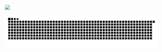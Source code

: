 
<img src="https://readme-typing-svg.herokuapp.com?font=Architects+Daughter&color=04C42B&size=30&center=true&lines=+++++++++Holaaa+soy+Ulises;+++++++++Y+me+encanta+la+compu;"/>
<br/>

![𝙶𝚒𝚝𝚑𝚞𝚋 𝙲𝚘𝚗𝚝𝚛𝚒𝚋𝚞𝚝𝚒𝚘𝚗 𝙶𝚛𝚊𝚙𝚑](https://github.com/JayantGoel001/JayantGoel001/blob/master/github-contribution-grid-snake.svg)
<br/>
